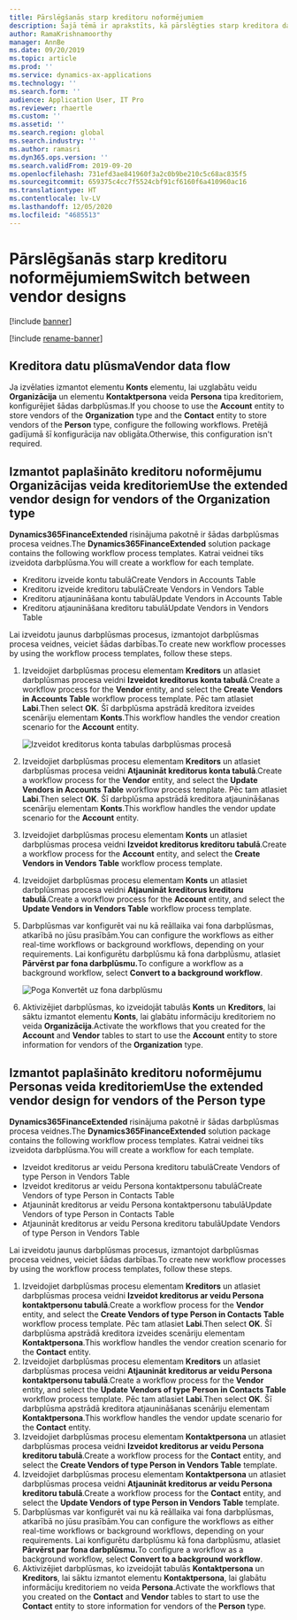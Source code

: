 ```yaml
---
title: Pārslēgšanās starp kreditoru noformējumiem
description: Šajā tēmā ir aprakstīts, kā pārslēgties starp kreditora datu integrāciju starp Finance and Operations programmām un Dataverse.
author: RamaKrishnamoorthy
manager: AnnBe
ms.date: 09/20/2019
ms.topic: article
ms.prod: ''
ms.service: dynamics-ax-applications
ms.technology: ''
ms.search.form: ''
audience: Application User, IT Pro
ms.reviewer: rhaertle
ms.custom: ''
ms.assetid: ''
ms.search.region: global
ms.search.industry: ''
ms.author: ramasri
ms.dyn365.ops.version: ''
ms.search.validFrom: 2019-09-20
ms.openlocfilehash: 731efd3ae841960f3a2c0b9be210c5c68ac835f5
ms.sourcegitcommit: 659375c4cc7f5524cbf91cf6160f6a410960ac16
ms.translationtype: HT
ms.contentlocale: lv-LV
ms.lasthandoff: 12/05/2020
ms.locfileid: "4685513"
---
```

# <a name="switch-between-vendor-designs"></a><span data-ttu-id="5a73f-103">Pārslēgšanās starp kreditoru noformējumiem</span><span class="sxs-lookup"><span data-stu-id="5a73f-103">Switch between vendor designs</span></span>

[!include [banner](../../includes/banner.md)]

[!include [rename-banner](~/includes/cc-data-platform-banner.md)]



## <a name="vendor-data-flow"></a><span data-ttu-id="5a73f-104">Kreditora datu plūsma</span><span class="sxs-lookup"><span data-stu-id="5a73f-104">Vendor data flow</span></span> 

<span data-ttu-id="5a73f-105">Ja izvēlaties izmantot elementu **Konts** elementu, lai uzglabātu veidu **Organizācija** un elementu **Kontaktpersona** veida **Persona** tipa kreditoriem, konfigurējiet šādas darbplūsmas.</span><span class="sxs-lookup"><span data-stu-id="5a73f-105">If you choose to use the **Account** entity to store vendors of the **Organization** type and the **Contact** entity to store vendors of the **Person** type, configure the following workflows.</span></span> <span data-ttu-id="5a73f-106">Pretējā gadījumā šī konfigurācija nav obligāta.</span><span class="sxs-lookup"><span data-stu-id="5a73f-106">Otherwise, this configuration isn't required.</span></span>

## <a name="use-the-extended-vendor-design-for-vendors-of-the-organization-type"></a><span data-ttu-id="5a73f-107">Izmantot paplašināto kreditoru noformējumu Organizācijas veida kreditoriem</span><span class="sxs-lookup"><span data-stu-id="5a73f-107">Use the extended vendor design for vendors of the Organization type</span></span>

<span data-ttu-id="5a73f-108">**Dynamics365FinanceExtended** risinājuma pakotnē ir šādas darbplūsmas procesa veidnes.</span><span class="sxs-lookup"><span data-stu-id="5a73f-108">The **Dynamics365FinanceExtended** solution package contains the following workflow process templates.</span></span> <span data-ttu-id="5a73f-109">Katrai veidnei tiks izveidota darbplūsma.</span><span class="sxs-lookup"><span data-stu-id="5a73f-109">You will create a workflow for each template.</span></span>

+ <span data-ttu-id="5a73f-110">Kreditoru izveide kontu tabulā</span><span class="sxs-lookup"><span data-stu-id="5a73f-110">Create Vendors in Accounts Table</span></span>
+ <span data-ttu-id="5a73f-111">Kreditoru izveide kreditoru tabulā</span><span class="sxs-lookup"><span data-stu-id="5a73f-111">Create Vendors in Vendors Table</span></span>
+ <span data-ttu-id="5a73f-112">Kreditoru atjaunināšana kontu tabulā</span><span class="sxs-lookup"><span data-stu-id="5a73f-112">Update Vendors in Accounts Table</span></span>
+ <span data-ttu-id="5a73f-113">Kreditoru atjaunināšana kreditoru tabulā</span><span class="sxs-lookup"><span data-stu-id="5a73f-113">Update Vendors in Vendors Table</span></span>

<span data-ttu-id="5a73f-114">Lai izveidotu jaunus darbplūsmas procesus, izmantojot darbplūsmas procesa veidnes, veiciet šādas darbības.</span><span class="sxs-lookup"><span data-stu-id="5a73f-114">To create new workflow processes by using the workflow process templates, follow these steps.</span></span>

1. <span data-ttu-id="5a73f-115">Izveidojiet darbplūsmas procesu elementam **Kreditors** un atlasiet darbplūsmas procesa veidni **Izveidot kreditorus konta tabulā**.</span><span class="sxs-lookup"><span data-stu-id="5a73f-115">Create a workflow process for the **Vendor** entity, and select the **Create Vendors in Accounts Table** workflow process template.</span></span> <span data-ttu-id="5a73f-116">Pēc tam atlasiet **Labi**.</span><span class="sxs-lookup"><span data-stu-id="5a73f-116">Then select **OK**.</span></span> <span data-ttu-id="5a73f-117">Šī darbplūsma apstrādā kreditora izveides scenāriju elementam **Konts**.</span><span class="sxs-lookup"><span data-stu-id="5a73f-117">This workflow handles the vendor creation scenario for the **Account** entity.</span></span>

    ![Izveidot kreditorus konta tabulas darbplūsmas procesā](media/create_process.png)

2. <span data-ttu-id="5a73f-119">Izveidojiet darbplūsmas procesu elementam **Kreditors** un atlasiet darbplūsmas procesa veidni **Atjaunināt kreditorus konta tabulā**.</span><span class="sxs-lookup"><span data-stu-id="5a73f-119">Create a workflow process for the **Vendor** entity, and select the **Update Vendors in Accounts Table** workflow process template.</span></span> <span data-ttu-id="5a73f-120">Pēc tam atlasiet **Labi**.</span><span class="sxs-lookup"><span data-stu-id="5a73f-120">Then select **OK**.</span></span> <span data-ttu-id="5a73f-121">Šī darbplūsma apstrādā kreditora atjaunināšanas scenāriju elementam **Konts**.</span><span class="sxs-lookup"><span data-stu-id="5a73f-121">This workflow handles the vendor update scenario for the **Account** entity.</span></span>
3. <span data-ttu-id="5a73f-122">Izveidojiet darbplūsmas procesu elementam **Konts** un atlasiet darbplūsmas procesa veidni **Izveidot kreditorus kreditoru tabulā**.</span><span class="sxs-lookup"><span data-stu-id="5a73f-122">Create a workflow process for the **Account** entity, and select the **Create Vendors in Vendors Table** workflow process template.</span></span>
4. <span data-ttu-id="5a73f-123">Izveidojiet darbplūsmas procesu elementam **Konts** un atlasiet darbplūsmas procesa veidni **Atjaunināt kreditorus kreditoru tabulā**.</span><span class="sxs-lookup"><span data-stu-id="5a73f-123">Create a workflow process for the **Account** entity, and select the **Update Vendors in Vendors Table** workflow process template.</span></span>
5. <span data-ttu-id="5a73f-124">Darbplūsmas var konfigurēt vai nu kā reāllaika vai fona darbplūsmas, atkarībā no jūsu prasībām.</span><span class="sxs-lookup"><span data-stu-id="5a73f-124">You can configure the workflows as either real-time workflows or background workflows, depending on your requirements.</span></span> <span data-ttu-id="5a73f-125">Lai konfigurētu darbplūsmu kā fona darbplūsmu, atlasiet **Pārvērst par fona darbplūsmu.**</span><span class="sxs-lookup"><span data-stu-id="5a73f-125">To configure a workflow as a background workflow, select **Convert to a background workflow**.</span></span>

    ![Poga Konvertēt uz fona darbplūsmu](media/background_workflow.png)

6. <span data-ttu-id="5a73f-127">Aktivizējiet darbplūsmas, ko izveidojāt tabulās **Konts** un **Kreditors**, lai sāktu izmantot elementu **Konts**, lai glabātu informāciju kreditoriem no veida **Organizācija**.</span><span class="sxs-lookup"><span data-stu-id="5a73f-127">Activate the workflows that you created for the **Account** and **Vendor** tables to start to use the **Account** entity to store information for vendors of the **Organization** type.</span></span>

## <a name="use-the-extended-vendor-design-for-vendors-of-the-person-type"></a><span data-ttu-id="5a73f-128">Izmantot paplašināto kreditoru noformējumu Personas veida kreditoriem</span><span class="sxs-lookup"><span data-stu-id="5a73f-128">Use the extended vendor design for vendors of the Person type</span></span>

<span data-ttu-id="5a73f-129">**Dynamics365FinanceExtended** risinājuma pakotnē ir šādas darbplūsmas procesa veidnes.</span><span class="sxs-lookup"><span data-stu-id="5a73f-129">The **Dynamics365FinanceExtended** solution package contains the following workflow process templates.</span></span> <span data-ttu-id="5a73f-130">Katrai veidnei tiks izveidota darbplūsma.</span><span class="sxs-lookup"><span data-stu-id="5a73f-130">You will create a workflow for each template.</span></span>

+ <span data-ttu-id="5a73f-131">Izveidot kreditorus ar veidu Persona kreditoru tabulā</span><span class="sxs-lookup"><span data-stu-id="5a73f-131">Create Vendors of type Person in Vendors Table</span></span>
+ <span data-ttu-id="5a73f-132">Izveidot kreditorus ar veidu Persona kontaktpersonu tabulā</span><span class="sxs-lookup"><span data-stu-id="5a73f-132">Create Vendors of type Person in Contacts Table</span></span>
+ <span data-ttu-id="5a73f-133">Atjaunināt kreditorus ar veidu Persona kontaktpersonu tabulā</span><span class="sxs-lookup"><span data-stu-id="5a73f-133">Update Vendors of type Person in Contacts Table</span></span>
+ <span data-ttu-id="5a73f-134">Atjaunināt kreditorus ar veidu Persona kreditoru tabulā</span><span class="sxs-lookup"><span data-stu-id="5a73f-134">Update Vendors of type Person in Vendors Table</span></span>

<span data-ttu-id="5a73f-135">Lai izveidotu jaunus darbplūsmas procesus, izmantojot darbplūsmas procesa veidnes, veiciet šādas darbības.</span><span class="sxs-lookup"><span data-stu-id="5a73f-135">To create new workflow processes by using the workflow process templates, follow these steps.</span></span>

1. <span data-ttu-id="5a73f-136">Izveidojiet darbplūsmas procesu elementam **Kreditors** un atlasiet darbplūsmas procesa veidni **Izveidot kreditorus ar veidu Persona kontaktpersonu tabulā**.</span><span class="sxs-lookup"><span data-stu-id="5a73f-136">Create a workflow process for the **Vendor** entity, and select the **Create Vendors of type Person in Contacts Table** workflow process template.</span></span> <span data-ttu-id="5a73f-137">Pēc tam atlasiet **Labi**.</span><span class="sxs-lookup"><span data-stu-id="5a73f-137">Then select **OK**.</span></span> <span data-ttu-id="5a73f-138">Šī darbplūsma apstrādā kreditora izveides scenāriju elementam **Kontaktpersona**.</span><span class="sxs-lookup"><span data-stu-id="5a73f-138">This workflow handles the vendor creation scenario for the **Contact** entity.</span></span>
2. <span data-ttu-id="5a73f-139">Izveidojiet darbplūsmas procesu elementam **Kreditors** un atlasiet darbplūsmas procesa veidni **Atjaunināt kreditorus ar veidu Persona kontaktpersonu tabulā**.</span><span class="sxs-lookup"><span data-stu-id="5a73f-139">Create a workflow process for the **Vendor** entity, and select the **Update Vendors of type Person in Contacts Table** workflow process template.</span></span> <span data-ttu-id="5a73f-140">Pēc tam atlasiet **Labi**.</span><span class="sxs-lookup"><span data-stu-id="5a73f-140">Then select **OK**.</span></span> <span data-ttu-id="5a73f-141">Šī darbplūsma apstrādā kreditora atjaunināšanas scenāriju elementam **Kontaktpersona**.</span><span class="sxs-lookup"><span data-stu-id="5a73f-141">This workflow handles the vendor update scenario for the **Contact** entity.</span></span>
3. <span data-ttu-id="5a73f-142">Izveidojiet darbplūsmas procesu elementam **Kontaktpersona** un atlasiet darbplūsmas procesa veidni **Izveidot kreditorus ar veidu Persona kreditoru tabulā**.</span><span class="sxs-lookup"><span data-stu-id="5a73f-142">Create a workflow process for the **Contact** entity, and select the **Create Vendors of type Person in Vendors Table** template.</span></span>
4. <span data-ttu-id="5a73f-143">Izveidojiet darbplūsmas procesu elementam **Kontaktpersona** un atlasiet darbplūsmas procesa veidni **Atjaunināt kreditorus ar veidu Persona kreditoru tabulā**.</span><span class="sxs-lookup"><span data-stu-id="5a73f-143">Create a workflow process for the **Contact** entity, and select the **Update Vendors of type Person in Vendors Table** template.</span></span>
5. <span data-ttu-id="5a73f-144">Darbplūsmas var konfigurēt vai nu kā reāllaika vai fona darbplūsmas, atkarībā no jūsu prasībām.</span><span class="sxs-lookup"><span data-stu-id="5a73f-144">You can configure the workflows as either real-time workflows or background workflows, depending on your requirements.</span></span> <span data-ttu-id="5a73f-145">Lai konfigurētu darbplūsmu kā fona darbplūsmu, atlasiet **Pārvērst par fona darbplūsmu.**</span><span class="sxs-lookup"><span data-stu-id="5a73f-145">To configure a workflow as a background workflow, select **Convert to a background workflow**.</span></span>
6. <span data-ttu-id="5a73f-146">Aktivizējiet darbplūsmas, ko izveidojāt tabulās **Kontaktpersona** un **Kreditors**, lai sāktu izmantot elementu **Kontaktpersona**, lai glabātu informāciju kreditoriem no veida **Persona**.</span><span class="sxs-lookup"><span data-stu-id="5a73f-146">Activate the workflows that you created on the **Contact** and **Vendor** tables to start to use the **Contact** entity to store information for vendors of the **Person** type.</span></span>
